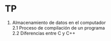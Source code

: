# TP
1. Almacenamiento de datos en el computador <br />
2.1 Proceso de compilación de un programa <br />
2.2 Diferencias entre C y C++ <br />
